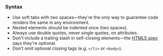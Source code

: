 ### Syntax

* Use soft tabs with two spaces—they're the only way to guarantee code renders the same in any environment.
* Nested elements should be indented once (two spaces).
* Always use double quotes, never single quotes, on attributes.
* Don't include a trailing slash in self-closing elements—the [HTML5 spec](http://dev.w3.org/html5/spec-author-view/syntax.html#syntax-start-tag) says they're optional.
* Don’t omit optional closing tags (e.g. `</li>` or `<body>`).